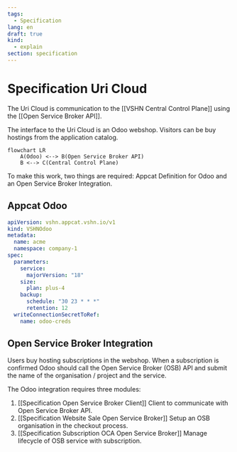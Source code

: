 ```yaml
---
tags:
  - Specification
lang: en
draft: true
kind:
  - explain
section: specification
---
```


# Specification Uri Cloud

The Uri Cloud is communication to the [[VSHN Central Control Plane]] using the [[Open Service Broker API]].

The interface to the Uri Cloud is an Odoo webshop. Visitors can be buy hostings from the application catalog.

```mermaid
flowchart LR
    A(Odoo) <--> B(Open Service Broker API)
    B <--> C(Central Control Plane)
```

To make this work, two things are required: Appcat Definition for Odoo and an Open Service Broker Integration.

## Appcat Odoo

```yaml
apiVersion: vshn.appcat.vshn.io/v1
kind: VSHNOdoo
metadata:
  name: acme
  namespace: company-1
spec:
  parameters:
    service:
      majorVersion: "18"
    size:
      plan: plus-4
    backup:
      schedule: "30 23 * * *"
      retention: 12
  writeConnectionSecretToRef:
    name: odoo-creds
```

## Open Service Broker Integration

Users buy hosting subscriptions in the webshop. When a subscription is confirmed Odoo should call the Open Service Broker (OSB) API and submit the name of the organisation / project and the service.

The Odoo integration requires three modules:

1.  [[Specification Open Service Broker Client]] Client to communicate with Open Service Broker API.
2.  [[Specification Website Sale Open Service Broker]] Setup an OSB organisation in the checkout process.
3.  [[Specification Subscription OCA Open Service Broker]] Manage lifecycle of OSB service with subscription.

